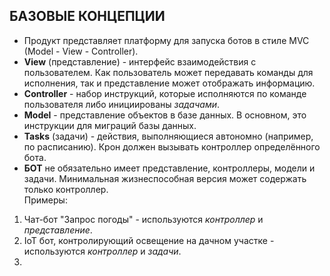 ## БАЗОВЫЕ КОНЦЕПЦИИ
- Продукт представляет платформу для запуска ботов в стиле MVC (Model - View - Controller).  
- **View** (представление) - интерфейс взаимодействия с пользователем. Как пользователь может передавать команды для исполнения, так и представление может отображать информацию.  
- **Controller** - набор инструкций, которые исполняются по команде пользователя либо инициированы *задачами*.   
- **Model** - представление объектов в базе данных. В основном, это инструкции для миграций базы данных.  
- **Tasks** (задачи) - действия, выполняющиеся автономно (например, по расписанию). Крон должен вызывать контроллер определённого бота.  
- **БОТ** не обязательно имеет представление, контроллеры, модели и задачи. Минимальная жизнеспособная версия может содержать только контроллер.  
Примеры:
1. Чат-бот "Запрос погоды" - используются *контроллер* и *представление*.  
2. IoT бот, контролирующий освещение на дачном участке - используются *контроллер* и *задачи*.
3. 